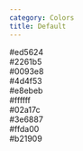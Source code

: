```yaml
---
category: Colors
title: Default
---
```

<div class="colors-container">
  <div class="row">
    <div class="col-sm-2">
      <div class="color-item">
        <div class="color-item-header color-1"></div>
        <span class="color-item-footer">#ed5624</span>
      </div>
    </div>
    <div class="col-sm-2">
      <div class="color-item">
        <div class="color-item-header color-2"></div>
        <span class="color-item-footer">#2261b5</span>
      </div>
    </div>
    <div class="col-sm-2">
      <div class="color-item">
        <div class="color-item-header color-3"></div>
        <span class="color-item-footer">#0093e8</span>
      </div>
    </div>
    <div class="col-sm-2">
      <div class="color-item">
        <div class="color-item-header color-4"></div>
        <span class="color-item-footer">#4d4f53</span>
      </div>
    </div>
    <div class="col-sm-2">
      <div class="color-item">
        <div class="color-item-header color-5"></div>
        <span class="color-item-footer">#e8ebeb</span>
      </div>
    </div>
    <div class="col-sm-2">
      <div class="color-item">
        <div class="color-item-header color-6"></div>
        <span class="color-item-footer">#ffffff</span>
      </div>
    </div>
  </div>
  <div class="row">
    <div class="col-sm-3">
      <div class="color-item">
        <div class="color-item-header" style="background-color:#02a17c;">
          <i class="icon icon-happy-smiley"></i>
        </div>
        <span class="color-item-footer">#02a17c</span>
      </div>
    </div>
    <div class="col-sm-3">
      <div class="color-item">
        <div class="color-item-header" style="background-color:#3e6887;">
          <i class="icon icon-blink-smiley"></i>
        </div>
        <span class="color-item-footer">#3e6887</span>
      </div>
    </div>
    <div class="col-sm-3">
      <div class="color-item">
        <div class="color-item-header" style="background-color:#ffda00;">
          <i class="icon icon-omg-smiley"></i>
        </div>
        <span class="color-item-footer">#ffda00</span>
      </div>
    </div>
    <div class="col-sm-3">
      <div class="color-item">
        <div class="color-item-header" style="background-color:#b21909;">
          <i class="icon icon-angry-smiley"></i>
        </div>
        <span class="color-item-footer">#b21909</span>
      </div>
    </div>
  </div>
</div>
